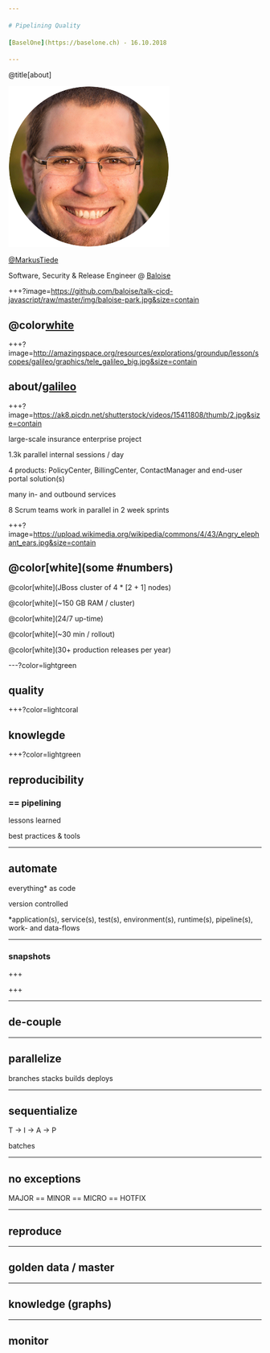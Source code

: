 ```yaml
---

# Pipelining Quality

[BaselOne](https://baselone.ch) - 16.10.2018

---
```

@title[about]
 
![me](https://github.com/MarkusTiede/about/raw/master/img/me-circle.png)

[@MarkusTiede](https://twitter.com/markustiede)

Software, Security & Release Engineer @ [Baloise](https://www.baloise.com)

+++?image=https://github.com/baloise/talk-cicd-javascript/raw/master/img/baloise-park.jpg&size=contain

## @color[white](about/[baloise](https://www.baloise.com))

+++?image=http://amazingspace.org/resources/explorations/groundup/lesson/scopes/galileo/graphics/tele_galileo_big.jpg&size=contain

## about/[galileo](https://www.guidewire.com/about-us/news-and-events/press-releases/20160912/basler-versicherung-extends-guidewire-products)

+++?image=https://ak8.picdn.net/shutterstock/videos/15411808/thumb/2.jpg&size=contain

large-scale insurance enterprise project

1.3k parallel internal sessions / day

4 products: PolicyCenter, BillingCenter, ContactManager and end-user portal solution(s)

many in- and outbound services

8 Scrum teams work in parallel in 2 week sprints

+++?image=https://upload.wikimedia.org/wikipedia/commons/4/43/Angry_elephant_ears.jpg&size=contain

## @color[white](some #numbers)
@color[white](JBoss cluster of 4 * [2 + 1] nodes)

@color[white](~150 GB RAM / cluster)

@color[white](24/7 up-time)

@color[white](~30 min / rollout)

@color[white](30+ production releases per year)

---?color=lightgreen

## quality

+++?color=lightcoral

## knowlegde

+++?color=lightgreen

## reproducibility
### == pipelining

lessons learned

best practices & tools

---

## automate
everything* as code

version controlled

*application(s), service(s), test(s), environment(s), runtime(s), pipeline(s), work- and data-flows

---

### snapshots

+++

<canvas data-chart="line">
<!-- 
{
 "data": {
  "labels": ["Mo"," Tu"," We"," Th"," Fr", "Mo"," Tu"," We"," Th"," Fr"],
  "datasets": [
   {
    "data":[0,15,25,35,45,55,65,75,85,100],
    "label":"App1","backgroundColor":"rgba(20,220,220,.6)"
   },
   {
    "data":[0,10,20,30,40,50,60,70,80,100],
    "label":"App2","backgroundColor":"rgba(220,120,120,.6)"
   },
   {
    "data":[0,5,15,25,35,45,55,65,75,100],
    "label":"App3","backgroundColor":"rgba(135,206,250,.6)"
   }
  ]
 }, 
 "options": { "responsive": "true" }
}
-->
</canvas>

+++

<canvas data-chart="line">
<!-- 
{
 "data": {
  "labels": ["Mo"," Tu"," We"," Th"," Fr", "Mo"," Tu"," We"," Th"," Fr"],
  "datasets": [
   {
    "data":[0,15,25,35,45,55,65,75,85,95],
    "label":"App1","backgroundColor":"rgba(20,220,220,.6)"
   },
   {
    "data":[0,10,20,30,40,50,60,70,80,90],
    "label":"App2","backgroundColor":"rgba(220,120,120,.6)"
   },
   {
    "data":[0,5,15,25,35,45,55,65,75,85],
    "label":"App3","backgroundColor":"rgba(135,206,250,.6)"
   }
  ]
 }, 
 "options": { "responsive": "true" }
}
-->
</canvas>

---

## de-couple

---

## parallelize

branches
stacks
builds
deploys

---

## sequentialize

T -> I -> A -> P

batches

---

## no exceptions

MAJOR == MINOR == MICRO == HOTFIX

---

## reproduce

---

## golden data / master

---

## knowledge (graphs)

---

## monitor
